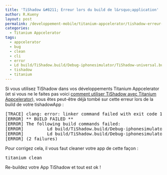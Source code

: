 ```yaml
---
title: 'TiShadow &#8211; Erreur lors du build de l&rsquo;application'
author: R.Kueny
layout: post
permalink: /developpement-mobile/titanium-appcelerator/tishadow-erreur-lors-du-build-de-lapplication
categories:
  - Titanium Appcelerator
tags:
  - appcelerator
  - bug
  - clean
  - cli
  - error
  - Ld build/TiShadow.build/Debug-iphonesimulator/TiShadow-universal.build/Objects-normal/x86_64/TiShadow normal x86_64
  - tishadow
  - titanium
---
```

Si vous utilisez TiShadow dans vos développements Titanium Appcelerator (et si vous ne le faites pas voici [comment utiliser TiShadow avec Titanium Appcelerator][1]), vous êtes peut-être déjà tombé sur cette erreur lors de la build de votre tishadowApp :

<pre>[TRACE] clang: error: linker command failed with exit code 1 (use -v to see invocation)
[ERROR] ** BUILD FAILED **
[ERROR] The following build commands failed:
[ERROR]         Ld build/TiShadow.build/Debug-iphonesimulator/TiShadow-universal.build/Objects-normal/i386/TiShadow normal i386
[ERROR]         Ld build/TiShadow.build/Debug-iphonesimulator/TiShadow-universal.build/Objects-normal/x86_64/TiShadow normal x86_64
[ERROR] (2 failures)</pre>

Pour corrigez cela, il vous faut cleaner votre app de cette façon :

<pre>titanium clean</pre>

Re-buildez votre App TiShadow et tout est ok !

 [1]: http://rkueny.fr/developpement-mobile/titanium-appcelerator/tishadow-pour-titanium-appcelerator "TiShadow pour Titanium Appcelerator"